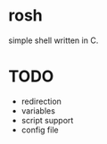 # rosh
simple shell written in C.

# TODO
* redirection
* variables
* script support
* config file

